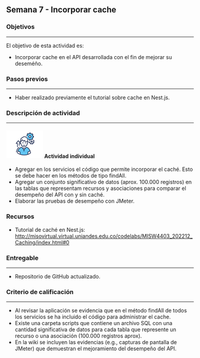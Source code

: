 ## Semana 7 - Incorporar cache

### Objetivos

---

El objetivo de esta actividad es:

- Incorporar cache en el API desarrollada con el fin de mejorar su deseméño.

### Pasos previos

---

- Haber realizado previamente el tutorial sobre cache en Nest.js.

### Descripción de actividad

---

#### ![](./../../assets/images/individuo.png) Actividad individual

- Agregar en los servicios el código que permite incorporar el caché. Esto se debe hacer en los métodos de tipo findAll.
- Agregar un conjunto significativo de datos (aprox. 100.000 registros) en las tablas que representam recursos y asociaciones para comparar el desempeño del API con y sin caché. 
- Elaborar las pruebas de desempeño con JMeter. 

### Recursos

- Tutorial de caché en Nest.js: http://misovirtual.virtual.uniandes.edu.co/codelabs/MISW4403_202212_Caching/index.html#0 

### Entregable

---

- Repositorio de GitHub actualizado.

### Criterio de calificación

---

- Al revisar la aplicación se evidencia que en el método findAll de todos los servicios se ha incluido el código para administrar el cache.
- Existe una carpeta scripts que contiene un archivo SQL con una cantidad significativa de datos para cada tabla que represente un recurso o una asociación (100.000 registros aprox).
- En la wiki se incluyen las evidencias (e.g., capturas de pantalla de JMeter) que demuestran el mejoramiento del desempeño del API.
